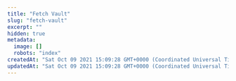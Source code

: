 ```yaml
---
title: "Fetch Vault"
slug: "fetch-vault"
excerpt: ""
hidden: true
metadata: 
  image: []
  robots: "index"
createdAt: "Sat Oct 09 2021 15:09:28 GMT+0000 (Coordinated Universal Time)"
updatedAt: "Sat Oct 09 2021 15:09:28 GMT+0000 (Coordinated Universal Time)"
---
```

